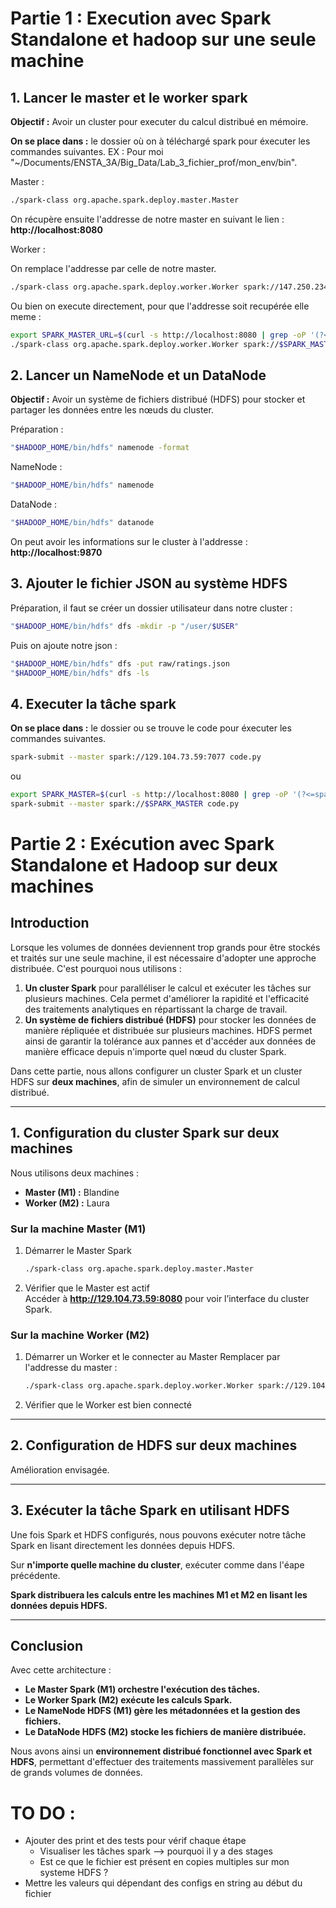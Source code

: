 # Partie 1 : Execution avec Spark Standalone et hadoop sur une seule machine

## 1. Lancer le master et le worker spark

**Objectif :** Avoir un cluster pour executer du calcul distribué en mémoire.

**On se place dans :** le dossier où on à téléchargé spark pour éxecuter les commandes suivantes.
EX : Pour moi "~/Documents/ENSTA_3A/Big_Data/Lab_3_fichier_prof/mon_env/bin".

Master :

```bash
./spark-class org.apache.spark.deploy.master.Master
```

On récupère ensuite l'addresse de notre master en suivant le lien : **http://localhost:8080**

Worker :

On remplace l'addresse par celle de notre master.

```bash
./spark-class org.apache.spark.deploy.worker.Worker spark://147.250.234.244:7077
```
Ou bien on execute directement, pour que l'addresse soit recupérée elle meme :

```bash
export SPARK_MASTER_URL=$(curl -s http://localhost:8080 | grep -oP '(?<=spark://)[^:]+:\d+' | head -n1)
./spark-class org.apache.spark.deploy.worker.Worker spark://$SPARK_MASTER_URL
```

## 2. Lancer un NameNode et un DataNode

**Objectif :** Avoir un système de fichiers distribué (HDFS) pour stocker et partager les données entre les nœuds du cluster.

Préparation :
```bash
"$HADOOP_HOME/bin/hdfs" namenode -format
```

NameNode :
```bash
"$HADOOP_HOME/bin/hdfs" namenode
```
DataNode :
```bash
"$HADOOP_HOME/bin/hdfs" datanode
```

On peut avoir les informations sur le cluster à l'addresse : **http://localhost:9870**

## 3. Ajouter le fichier JSON au système HDFS

Préparation, il faut se créer un dossier utilisateur dans notre cluster :

```bash
"$HADOOP_HOME/bin/hdfs" dfs -mkdir -p "/user/$USER"
```
Puis on ajoute notre json :

```bash
"$HADOOP_HOME/bin/hdfs" dfs -put raw/ratings.json
"$HADOOP_HOME/bin/hdfs" dfs -ls
```

## 4. Executer la tâche spark 

**On se place dans :** le dossier ou se trouve le code pour éxecuter les commandes suivantes.


```bash
spark-submit --master spark://129.104.73.59:7077 code.py
```
ou 
```bash
export SPARK_MASTER=$(curl -s http://localhost:8080 | grep -oP '(?<=spark://)[^:]+:\d+' | head -n 1)
spark-submit --master spark://$SPARK_MASTER code.py
```


# Partie 2 : Exécution avec Spark Standalone et Hadoop sur deux machines

## **Introduction**
Lorsque les volumes de données deviennent trop grands pour être stockés et traités sur une seule machine, il est nécessaire d'adopter une approche distribuée. C'est pourquoi nous utilisons :  

1. **Un cluster Spark** pour paralléliser le calcul et exécuter les tâches sur plusieurs machines. Cela permet d'améliorer la rapidité et l'efficacité des traitements analytiques en répartissant la charge de travail.  
2. **Un système de fichiers distribué (HDFS)** pour stocker les données de manière répliquée et distribuée sur plusieurs machines. HDFS permet ainsi de garantir la tolérance aux pannes et d'accéder aux données de manière efficace depuis n'importe quel nœud du cluster Spark.

Dans cette partie, nous allons configurer un cluster Spark et un cluster HDFS sur **deux machines**, afin de simuler un environnement de calcul distribué.

---

## **1. Configuration du cluster Spark sur deux machines**
Nous utilisons deux machines :
- **Master (M1) :** Blandine
- **Worker (M2) :** Laura

### **Sur la machine Master (M1)**
1. Démarrer le Master Spark  
   ```bash
   ./spark-class org.apache.spark.deploy.master.Master  
   ```
2. Vérifier que le Master est actif  
   Accéder à **http://129.104.73.59:8080** pour voir l’interface du cluster Spark.

### **Sur la machine Worker (M2)**
1. Démarrer un Worker et le connecter au Master 
   Remplacer par l'addresse du master :
   ```bash 
   ./spark-class org.apache.spark.deploy.worker.Worker spark://129.104.73.59:7077  
   ```
2. Vérifier que le Worker est bien connecté  

---

## **2. Configuration de HDFS sur deux machines**

Amélioration envisagée.

---

## **3. Exécuter la tâche Spark en utilisant HDFS**
Une fois Spark et HDFS configurés, nous pouvons exécuter notre tâche Spark en lisant directement les données depuis HDFS.  

Sur **n'importe quelle machine du cluster**, exécuter comme dans l'éape précédente.

**Spark distribuera les calculs entre les machines M1 et M2 en lisant les données depuis HDFS.**

---

## **Conclusion**
Avec cette architecture :
- **Le Master Spark (M1) orchestre l'exécution des tâches.**
- **Le Worker Spark (M2) exécute les calculs Spark.**
- **Le NameNode HDFS (M1) gère les métadonnées et la gestion des fichiers.**
- **Le DataNode HDFS (M2) stocke les fichiers de manière distribuée.**

Nous avons ainsi un **environnement distribué fonctionnel avec Spark et HDFS**, permettant d'effectuer des traitements massivement parallèles sur de grands volumes de données. 

# TO DO : 

- Ajouter des print et des tests pour vérif chaque étape
  - Visualiser les tâches spark --> pourquoi il y a des stages 
  - Est ce que le fichier est présent en copies multiples sur mon systeme HDFS ?
- Mettre les valeurs qui dépendant des configs en string au début du fichier 